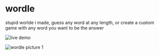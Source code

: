 # wordle
stupid worlde i made, guess any word at any length, or create a custom game with any word you want to be the answer

![live demo](https://l-kot.itch.io/wordle)



![wordle picture 1](https://i.postimg.cc/G2qG2HbK/250710-17h12m52s-screenshot.png)

